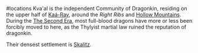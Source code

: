 ---
---

\#locations 
Kva'al is the independent Community of Dragonkin, residing on the upper half of [Kaá-Rav](..\..\Realms\Utuw%20System\Schi\Servilia\Regions\Sea%20Major\Astral%20Ocean\Ka%C3%A1-Rav%20Isles\Ka%C3%A1-Rav.md), around the *Right Ribs* and [Hollow Mountains](..\..\Realms\Utuw%20System\Schi\Servilia\Regions\Hollow%20Mountains\Hollow%20Mountains.md). 
During the [The Second Era](..\..\History\Eras\The%20Second%20Era\The%20Second%20Era.md), most full-blood dragons have more or less been forcibly moved to here, as the Thylyist martial law ruined the reputation of dragonkin. 

Their densest settlement is [Skalitz](..\..\Realms\Utuw%20System\Schi\Servilia\Regions\Sea%20Major\Astral%20Ocean\Ka%C3%A1-Rav%20Isles\Skalitz.md). 
